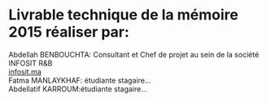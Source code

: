 # Livrable technique de la mémoire 2015 réaliser par:
Abdellah BENBOUCHTA: Consultant et Chef de projet au sein de la société INFOSIT R&B    
[infosit.ma](https://www.infosit.ma)    
Fatma MANLAYKHAF: étudiante stagaire...   
Abdellatif KARROUM:étudiante stagaire...    

